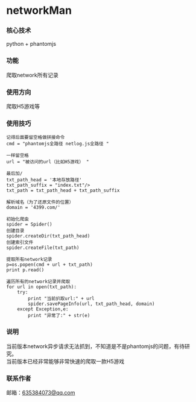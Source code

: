 # networkMan

### 核心技术
python + phantomjs
### 功能
爬取network所有记录
### 使用方向
爬取H5游戏等

### 使用技巧

    记得后面要留空格做拼接命令
    cmd = "phantomjs全路径 netlog.js全路径 "

    一样留空格
    url = "被访问的url（比如H5游戏） "

    最后加/
    txt_path_head = '本地存放路径'
    txt_path_suffix = "index.txt"/>
    txt_path = txt_path_head + txt_path_suffix

    解析域名（为了还原文件的位置）
    domain = '4399.com/'

    初始化爬虫
    spider = Spider()
    创建目录
    spider.createDir(txt_path_head)
    创建索引文件
    spider.createFile(txt_path)

    提取所有network记录
    p=os.popen(cmd + url + txt_path)
    print p.read()

    遍历所有的network记录并爬取
    for url in open(txt_path):
        try:
            print "当前扒取url:" + url
            spider.savePageInfo(url, txt_path_head, domain)
        except Exception,e:
            print "异常了:" + str(e)
        
        
### 说明
当前版本network异步请求无法抓到，不知道是不是phantomjs的问题，有待研究。<br/>
当前版本已经非常能够非常快速的爬取一款H5游戏

### 联系作者
邮箱：635384073@qq.com